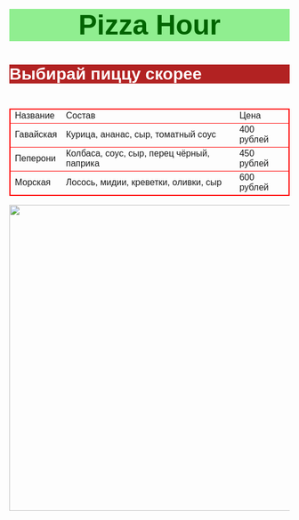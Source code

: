 <html>
    <body style="font-family:sans-serif;">
    <h1 style="background-color:lightgreen;color:darkgreen;text-align: center;font-size:50px;">Pizza Hour</h1>
    <h2 style="background-color:firebrick;color:white;font-size:30px">Выбирай пиццу скорее</h2>
    <table style="font-size:20px;border:1px solid firebrick border-collapse:collapse">
    <table style="border:1px solid red">
        <tr style="border:1px solid red">
            <td>Название</td>
            <td>Состав</td>
            <td>Цена</td>
        </tr>
        <tr style="border:1px solid red">
            <td>Гавайская</td>
            <td>Курица, ананас, сыр, томатный соус</td>
            <td>400 рублей</td>
        </tr>
        <tr style="border:1px solid red">
            <td>Пеперони</td>
            <td>Колбаса, соус, сыр, перец чёрный, паприка</td>
            <td>450 рублей</td>
        </tr>
        <tr style="border:1px solid red">
            <td>Морская</td>
            <td>Лосось, мидии, креветки, оливки, сыр</td>
            <td>600 рублей</td>
        </tr>
    </table>
    <p><img src="https://learn.algoritmika.org/uploads/2020/10/food-3309418_1920_0_1603914793.jpg" width="550px"/></p>
    </body>
</html>
